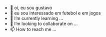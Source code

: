 - 👋 oi, eu sou gustavo
- 👀 eu sou interessado em futebol e em jogos 
- 🌱 I’m currently learning ...
- 💞️ I’m looking to collaborate on ...
- 📫 How to reach me ...

<!---
gustavoH006/gustavoH006 is a ✨ special ✨ repository because its `README.md` (this file) appears on your GitHub profile.
You can click the Preview link to take a look at your changes.
--->
